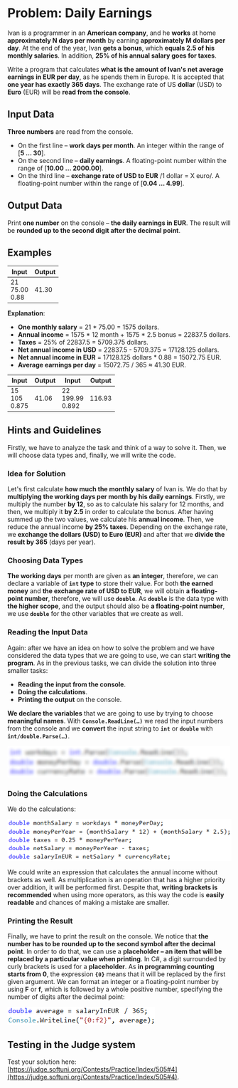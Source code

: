 # Problem: Daily Earnings

Ivan is a programmer in an **American company**, and he **works** at home **approximately N days per month** by earning **approximately M dollars per day**. At the end of the year, Ivan **gets a bonus**, which **equals 2.5 of his monthly salaries**. In addition, **25% of his annual salary goes for taxes**.

Write a program that calculates **what is the amount of Ivan's net average earnings in EUR per day**, as he spends them in Europe. It is accepted that **one year has exactly 365 days**. The exchange rate of US **dollar** (USD) to **Euro** (EUR) will be **read from the console**. 

## Input Data

**Three numbers** are read from the console.
 * On the first line – **work days per month**. An integer within the range of [**5 … 30**].
 * On the second line – **daily earnings**. A floating-point number within the range of [**10.00 … 2000.00**].
 * On the third line – **exchange rate of USD to EUR** /1 dollar = X euro/. A floating-point number within the range of [**0.04 … 4.99**].

## Output Data

Print **one number** on the console – **the daily earnings in EUR**. The result will be **rounded up to the second digit after the decimal point**. 

## Examples

| Input        | Output          |
|---------------|------------------|
|21<br>75.00<br>0.88|41.30| 

**Explanation**:
* **One monthly salary** = 21 \* 75.00 = 1575 dollars.
* **Annual income** = 1575 \* 12 month + 1575 \* 2.5 bonus = 22837.5 dollars.
* **Taxes** = 25% of 22837.5 = 5709.375 dollars.
* **Net annual income in USD** = 22837.5 - 5709.375 = 17128.125 dollars.
* **Net annual income in EUR** = 17128.125 dollars * 0.88 = 15072.75 EUR.
* **Average earnings per day** = 15072.75 / 365 ≈ 41.30 EUR.

| Input        | Output            | Input         | Output    |
|-------------|------------------|-------------|------------------|
|15<br>105<br>0.875|41.06|22<br>199.99<br>0.892|116.93|

## Hints and Guidelines

Firstly, we have to analyze the task and think of a way to solve it. Then, we will choose data types and, finally, we will write the code.

### Idea for Solution

Let's first calculate **how much the monthly salary** of Ivan is. We do that by **multiplying the working days per month by his daily earnings**. Firstly, we multiply the number **by 12**, so as to calculate his salary for 12 months, and then, we multiply it **by 2.5** in order to calculate the bonus. After having summed up the two values, we calculate his **annual income**. Then, we reduce the annual income **by 25% taxes**. Depending on the exchange rate, we **exchange the dollars (USD) to Euro (EUR)** and after that we **divide the result by 365** (days per year).

### Choosing Data Types

**The working days** per month are given as **an integer**, therefore, we can declare a variable of **`int` type** to store their value. For both **the earned money** and **the exchange rate of USD to EUR**, we will obtain **a floating-point number**, therefore, we will use **`double`**. As **`double`** is the data type with **the higher scope**, and the output should also be **a floating-point number**, we use **`double`** for the other variables that we create as well. 

### Reading the Input Data

Again: after we have an idea on how to solve the problem and we have considered the data types that we are going to use, we can start **writing the program**. As in the previous tasks, we can divide the solution into three smaller tasks: 
* **Reading the input from the console**.
* **Doing the calculations**.
* **Printing the output** on the console.

**We declare the variables** that we are going to use by trying to choose **meaningful names**. With **`Console.ReadLine(…)`** we read the input numbers from the console and we **convert** the input string to **`int`** or **`double`** with **`int/double.Parse(…)`**.

![](/assets/chapter-2-2-images/05.Daily-earnings-01.png)

### Doing the Calculations

We do the calculations:  

![](/assets/chapter-2-2-images/05.Daily-earnings-02.png)

We could write an expression that calculates the annual income without brackets as well. As multiplication is an operation that has a higher priority over addition, it will be performed first. Despite that, **writing brackets is recommended** when using more operators, as this way the code is **easily readable** and chances of making a mistake are smaller.

### Printing the Result

Finally, we have to print the result on the console. We notice that **the number has to be rounded up to the second symbol after the decimal point**. In order to do that, we can use a **placeholder – an item that will be replaced by a particular value when printing**. In C#, a digit surrounded by curly brackets is used for a **placeholder**. As **in programming counting starts from 0**, the expression **`{0}`** means that it will be replaced by the first given argument. We can format an integer or a floating-point number by using **F** or **f**, which is followed by a whole positive number, specifying the number of digits after the decimal point:

![](/assets/chapter-2-2-images/05.Daily-earnings-03.png)

## Testing in the Judge system

Test your solution here: [https://judge.softuni.org/Contests/Practice/Index/505#4](https://judge.softuni.org/Contests/Practice/Index/505#4).
